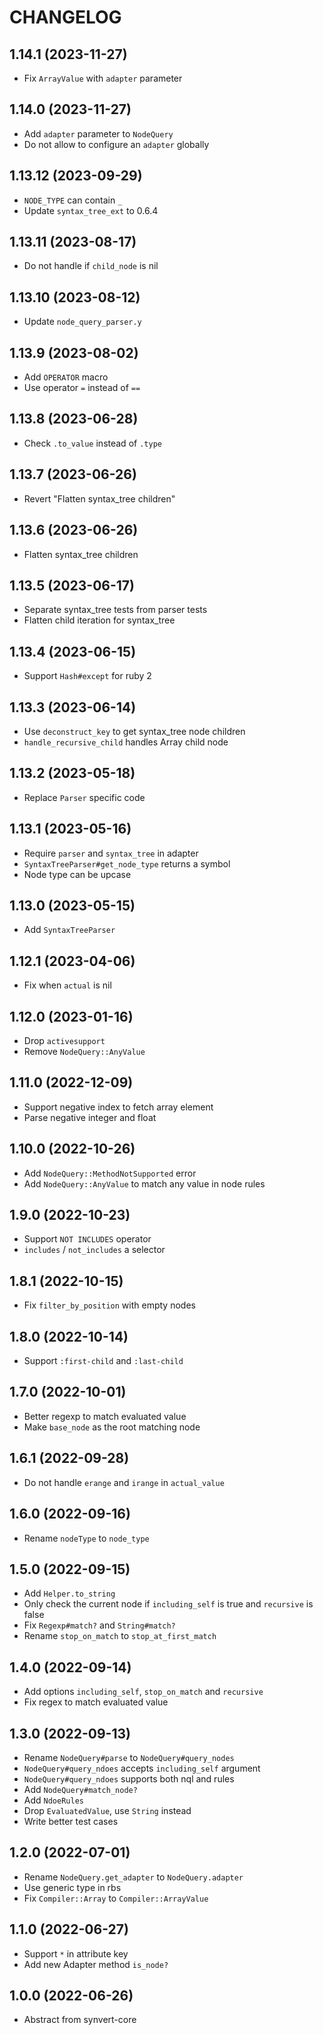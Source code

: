 # CHANGELOG

## 1.14.1 (2023-11-27)

* Fix `ArrayValue` with `adapter` parameter

## 1.14.0 (2023-11-27)

* Add `adapter` parameter to `NodeQuery`
* Do not allow to configure an `adapter` globally

## 1.13.12 (2023-09-29)

* `NODE_TYPE` can contain `_`
* Update `syntax_tree_ext` to 0.6.4

## 1.13.11 (2023-08-17)

* Do not handle if `child_node` is nil

## 1.13.10 (2023-08-12)

* Update `node_query_parser.y`

## 1.13.9 (2023-08-02)

* Add `OPERATOR` macro
* Use operator `=` instead of `==`

## 1.13.8 (2023-06-28)

* Check `.to_value` instead of `.type`

## 1.13.7 (2023-06-26)

* Revert "Flatten syntax_tree children"

## 1.13.6 (2023-06-26)

* Flatten syntax_tree children

## 1.13.5 (2023-06-17)

* Separate syntax_tree tests from parser tests
* Flatten child iteration for syntax_tree

## 1.13.4 (2023-06-15)

* Support `Hash#except` for ruby 2

## 1.13.3 (2023-06-14)

* Use `deconstruct_key` to get syntax_tree node children
* `handle_recursive_child` handles Array child node

## 1.13.2 (2023-05-18)

* Replace `Parser` specific code

## 1.13.1 (2023-05-16)

* Require `parser` and `syntax_tree` in adapter
* `SyntaxTreeParser#get_node_type` returns a symbol
* Node type can be upcase

## 1.13.0 (2023-05-15)

* Add `SyntaxTreeParser`

## 1.12.1 (2023-04-06)

* Fix when `actual` is nil

## 1.12.0 (2023-01-16)

* Drop `activesupport`
* Remove `NodeQuery::AnyValue`

## 1.11.0 (2022-12-09)

* Support negative index to fetch array element
* Parse negative integer and float

## 1.10.0 (2022-10-26)

* Add `NodeQuery::MethodNotSupported` error
* Add `NodeQuery::AnyValue` to match any value in node rules

## 1.9.0 (2022-10-23)

* Support `NOT INCLUDES` operator
* `includes` / `not_includes` a selector

## 1.8.1 (2022-10-15)

* Fix `filter_by_position` with empty nodes

## 1.8.0 (2022-10-14)

* Support `:first-child` and `:last-child`

## 1.7.0 (2022-10-01)

* Better regexp to match evaluated value
* Make `base_node` as the root matching node

## 1.6.1 (2022-09-28)

* Do not handle `erange` and `irange` in `actual_value`

## 1.6.0 (2022-09-16)

* Rename `nodeType` to `node_type`

## 1.5.0 (2022-09-15)

* Add `Helper.to_string`
* Only check the current node if `including_self` is true and `recursive` is false
* Fix `Regexp#match?` and `String#match?`
* Rename `stop_on_match` to `stop_at_first_match`

## 1.4.0 (2022-09-14)

* Add options `including_self`, `stop_on_match` and `recursive`
* Fix regex to match evaluated value

## 1.3.0 (2022-09-13)

* Rename `NodeQuery#parse` to `NodeQuery#query_nodes`
* `NodeQuery#query_ndoes` accepts `including_self` argument
* `NodeQuery#query_ndoes` supports both nql and rules
* Add `NodeQuery#match_node?`
* Add `NdoeRules`
* Drop `EvaluatedValue`, use `String` instead
* Write better test cases

## 1.2.0 (2022-07-01)

* Rename `NodeQuery.get_adapter` to `NodeQuery.adapter`
* Use generic type in rbs
* Fix `Compiler::Array` to `Compiler::ArrayValue`

## 1.1.0 (2022-06-27)

* Support `*` in attribute key
* Add new Adapter method `is_node?`

## 1.0.0 (2022-06-26)

* Abstract from synvert-core
